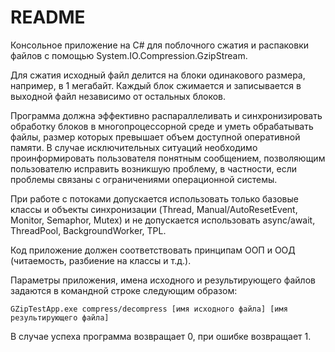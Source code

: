 # README #

Консольное приложение на C# для поблочного сжатия и распаковки файлов с помощью System.IO.Compression.GzipStream.

Для сжатия исходный файл делится на блоки одинакового размера, например, в 1 мегабайт. Каждый блок сжимается и записывается в выходной файл независимо от остальных блоков.

Программа должна эффективно распараллеливать и синхронизировать обработку блоков в многопроцессорной среде и уметь обрабатывать файлы, размер которых превышает объем доступной оперативной памяти. 
В случае исключительных ситуаций необходимо проинформировать пользователя понятным сообщением, позволяющим пользователю исправить возникшую проблему, в частности, если проблемы связаны с ограничениями операционной системы.

При работе с потоками допускается использовать только базовые классы и объекты синхронизации (Thread, Manual/AutoResetEvent, Monitor, Semaphor, Mutex) и не допускается использовать async/await, ThreadPool, BackgroundWorker, TPL.

Код приложение должен соответствовать принципам ООП и ООД (читаемость, разбиение на классы и т.д.).

Параметры приложения, имена исходного и результирующего файлов задаются в командной строке следующим образом:

`GZipTestApp.exe compress/decompress [имя исходного файла] [имя результирующего файла]`

В случае успеха программа возвращает 0, при ошибке возвращает 1.
